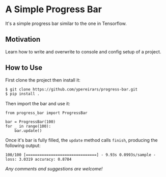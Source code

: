 # A Simple Progress Bar
It's a simple progress bar similar to the one in Tensorflow.

## Motivation
Learn how to write and overwrite to console and config setup of a project.

## How to Use
First clone the project then install it:

```bash
$ git clone https://github.com/ypereirars/progress-bar.git 
$ pip install .
```
Then import the bar and use it:
```
from progress_bar import ProgressBar

bar = ProgressBar(100)
for _ in range(100):
    bar.update()
```
Once it's bar is fully filled, the `update` method calls `finish`, producing the following output:

```
100/100 [===============================] - 9.93s 0.0993s/sample - loss: 3.0319 accuracy: 0.8784
```

_Any comments and suggestions are welcome!_